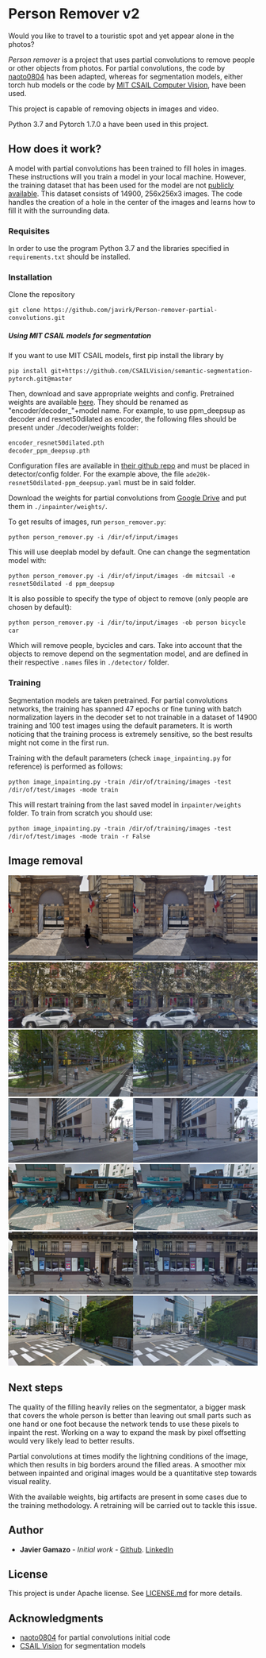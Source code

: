 # Person Remover v2

Would you like to travel to a touristic spot and yet appear alone in the photos? 

_Person remover_ is a project that uses partial convolutions to remove people or other objects from
photos. For partial convolutions, the code by [naoto0804](https://github.com/naoto0804/pytorch-inpainting-with-partial-conv) has been adapted,
whereas for segmentation models, either torch hub models or the code by [MIT CSAIL Computer Vision](https://github.com/CSAILVision/semantic-segmentation-pytorch),
have been used.

This project is capable of removing objects in images and video.

Python 3.7 and Pytorch 1.7.0 a have been used in this project.


## How does it work?

A model with partial convolutions has been trained to fill holes in images. These instructions will you train a model in
your local machine. However, the training dataset that has been used for the model are not 
[publicly available](http://graphics.cs.cmu.edu/projects/whatMakesParis/). This dataset consists of 14900,
256x256x3 images. The code handles the creation of a hole in the center of the images and learns how to fill it with the
surrounding data.

### Requisites

In order to use the program Python 3.7 and the libraries specified in  `requirements.txt` should be installed.

### Installation

Clone the repository
```
git clone https://github.com/javirk/Person-remover-partial-convolutions.git
```

##### Using MIT CSAIL models for segmentation
If you want to use MIT CSAIL models, first pip install the library by
```
pip install git+https://github.com/CSAILVision/semantic-segmentation-pytorch.git@master
```
Then, download and save appropriate weights and config. Pretrained weights are available [here](http://sceneparsing.csail.mit.edu/model/pytorch/).
They should be renamed as "encoder/decoder_"+model name. For example, to use ppm_deepsup as decoder and resnet50dilated as 
encoder, the following files should be present under ./decoder/weights folder:
```
encoder_resnet50dilated.pth
decoder_ppm_deepsup.pth
```
Configuration files are available in [their github repo](https://github.com/CSAILVision/semantic-segmentation-pytorch) and
must be placed in detector/config folder. For the example above, the file `ade20k-resnet50dilated-ppm_deepsup.yaml` must be
in said folder.

Download the weights for partial convolutions from [Google Drive](https://drive.google.com/file/d/12Y9OzZjw6yTPPLqhBMEnBn1r4I_83UIC/view?usp=sharing)
and put them in `./inpainter/weights/`.

To get results of images, run `person_remover.py`:
```
python person_remover.py -i /dir/of/input/images
``` 
This will use deeplab model by default. One can change the segmentation model with:
```
python person_remover.py -i /dir/of/input/images -dm mitcsail -e resnet50dilated -d ppm_deepsup
``` 

It is also possible to specify the type of object to remove (only people are chosen by default):
```
python person_remover.py -i /dir/to/input/images -ob person bicycle car
``` 
Which will remove people, bycicles and cars. Take into account that the objects to remove depend on the segmentation model,
and are defined in their respective `.names` files in `./detector/` folder.

### Training

Segmentation models are taken pretrained. For partial convolutions networks, the training has spanned 47 epochs or fine tuning
with batch normalization layers in the decoder set to not trainable in a dataset of 14900 training and 100 test images 
using the default parameters. It is worth noticing that the training process is extremely sensitive, so the best results
might not come in the first run.

Training with the default parameters (check `image_inpainting.py` for reference) is performed as follows:
```
python image_inpainting.py -train /dir/of/training/images -test /dir/of/test/images -mode train
```
This will restart training from the last saved model in `inpainter/weights` folder. To train from scratch you should use:
```
python image_inpainting.py -train /dir/of/training/images -test /dir/of/test/images -mode train -r False
```

## Image removal

![p2p_fill_3](https://github.com/javirk/Person-remover-partial-convolutions/blob/master/images_readme/Imagen1.png)
![p2p_fill_4](https://github.com/javirk/Person-remover-partial-convolutions/blob/master/images_readme/Imagen2.png)
![p2p_fill_5](https://github.com/javirk/Person-remover-partial-convolutions/blob/master/images_readme/Imagen3.png)
![p2p_fill_6](https://github.com/javirk/Person-remover-partial-convolutions/blob/master/images_readme/Imagen4.png)
![p2p_fill_7](https://github.com/javirk/Person-remover-partial-convolutions/blob/master/images_readme/Imagen5.png)
![p2p_fill_8](https://github.com/javirk/Person-remover-partial-convolutions/blob/master/images_readme/Imagen6.png)
![p2p_fill_9](https://github.com/javirk/Person-remover-partial-convolutions/blob/master/images_readme/Imagen7.png)

## Next steps

The quality of the filling heavily relies on the segmentator, a bigger mask that covers the whole person
is better than leaving out small parts such as one hand or one foot because the network tends to use these pixels to 
inpaint the rest. Working on a way to expand the mask by pixel offsetting would very likely lead to better results.

Partial convolutions at times modify the lightning conditions of the image, which then results in big borders around the
filled areas. A smoother mix between inpainted and original images would be a quantitative step towards visual reality.

With the available weights, big artifacts are present in some cases due to the training methodology. A retraining will 
be carried out to tackle this issue.

## Author

* **Javier Gamazo** - *Initial work* - [Github](https://github.com/javirk). [LinkedIn](https://www.linkedin.com/in/javier-gamazo-tejero/)

## License

This project is under Apache license. See [LICENSE.md](LICENSE.md) for more details.

## Acknowledgments

* [naoto0804](https://github.com/naoto0804/pytorch-inpainting-with-partial-conv) for partial convolutions initial code
* [CSAIL Vision](https://github.com/CSAILVision/semantic-segmentation-pytorch) for segmentation models
